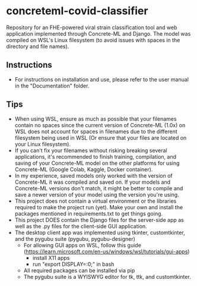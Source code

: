 # concreteml-covid-classifier
Repository for an FHE-powered viral strain classification tool and web application implemented through Concrete-ML and Django. The model was compiled on WSL's Linux filesystem (to avoid issues with spaces in the directory and file names).

## Instructions
- For instructions on installation and use, please refer to the user manual in the "Documentation" folder.

## Tips
- When using WSL, ensure as much as possible that your filenames contain no spaces since the current version of Concrete-ML (1.0x) on WSL does not account for spaces in filenames due to the different filesystem being used in WSL (Or ensure that your files are located on your Linux filesystem).
- If you can't fix your filenames without risking breaking several applications, it's recommended to finish training, compilation, and saving of your Concrete-ML model on the other platforms for using Concrete-ML (Google Colab, Kaggle, Docker container).
- In my experience, saved models only worked with the version of Concrete-ML it was compiled and saved on. If your models and Concrete-ML versions don't match, it might be better to compile and save a newer version of your model using the version you're using.
- This project does not contain a virtual environment or the libraries required to make the project run (yet). Make your own and install the packages mentioned in requirements.txt to get things going.
- This project DOES contain the Django files for the server-side app as well as the .py files for the client-side GUI application.
- The desktop client app was implemented using tkinter, customtkinter, and the pygubu suite (pygubu, pygubu-designer)
  - For allowing GUI apps on WSL, follow this guide (https://learn.microsoft.com/en-us/windows/wsl/tutorials/gui-apps)
    - install X11 apps
    - run "export DISPLAY=:0;" in bash
  - All required packages can be installed via pip
  - The pygubu suite is a WYISWYG editor for tk, ttk, and customtkinter.
